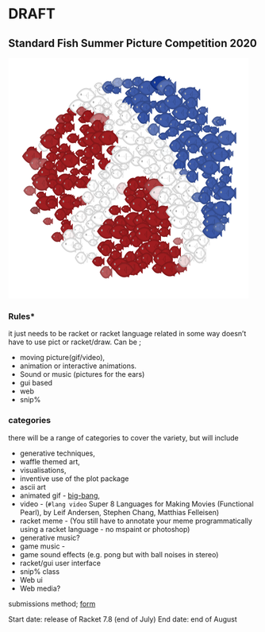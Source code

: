 # DRAFT 
## Standard Fish Summer Picture Competition 2020

![Logo school of sfish](dense.png)


### Rules*
it just needs to be racket or racket language related in some way
doesn’t have to use pict or racket/draw.
Can be ;
* moving picture(gif/video), 
* animation or interactive animations.
* Sound or music (pictures for the ears)
* gui based
* web
* snip%

### categories
there will be a range of categories to cover the variety, but will include
* generative techniques,
* waffle themed art,
* visualisations,
* inventive use of the plot package
* ascii art
* animated gif - [big-bang](https://docs.racket-lang.org/teachpack/2htdpuniverse.html#%28form._world._%28%28lib._2htdp%2Funiverse..rkt%29._record~3f%29%29), 
* video - (`#lang video` Super 8 Languages for Making Movies (Functional Pearl), by Leif Andersen, Stephen Chang, Matthias Felleisen)
* racket meme -  (You still have to annotate your meme programmatically using a racket language - no mspaint or photoshop) 
* generative music?
* game music - 
* game sound effects (e.g. pong but with ball noises in stereo)
* racket/gui user interface
* snip% class
* Web ui 
* Web media?



submissions method; 
[form](https://github.com/standard-fish/racket-summer-picture-competition-2020/issues/new?assignees=spdegabrielle&labels=&template=submit-competition-entry.md&title=%5BENTRY%5D)

Start date: release of Racket 7.8 (end of July)
End date: end of August

